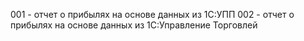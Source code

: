 001 - отчет о прибылях на основе данных из 1С:УПП
002 - отчет о прибылях на основе данных из 1С:Управление Торговлей
